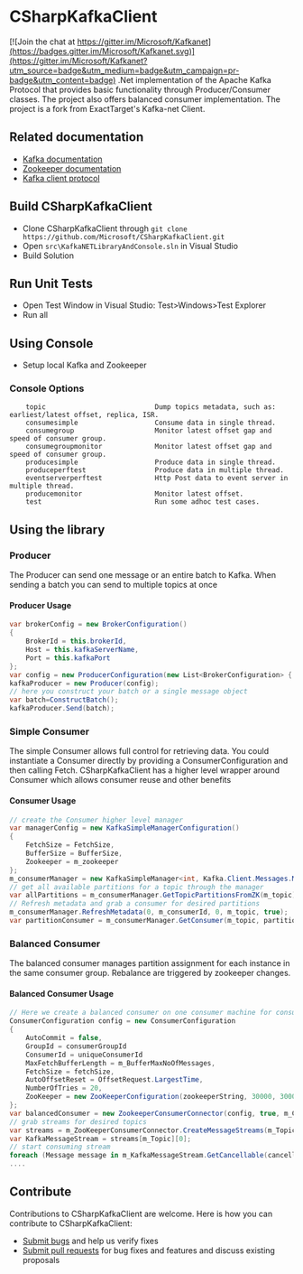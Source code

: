 # CSharpKafkaClient

[![Join the chat at https://gitter.im/Microsoft/Kafkanet](https://badges.gitter.im/Microsoft/Kafkanet.svg)](https://gitter.im/Microsoft/Kafkanet?utm_source=badge&utm_medium=badge&utm_campaign=pr-badge&utm_content=badge)
.Net implementation of the Apache Kafka Protocol that provides basic functionality through Producer/Consumer classes. The project also offers balanced consumer implementation. 
The project is a fork from ExactTarget's Kafka-net Client.

## Related documentation
* [Kafka documentation](https://kafka.apache.org/documentation.html)
* [Zookeeper documentation](https://cwiki.apache.org/confluence/display/ZOOKEEPER/Index)
* [Kafka client protocol](https://cwiki.apache.org/confluence/display/KAFKA/A+Guide+To+The+Kafka+Protocol)

## Build CSharpKafkaClient
* Clone CSharpKafkaClient through ```git clone https://github.com/Microsoft/CSharpKafkaClient.git```
* Open `src\KafkaNETLibraryAndConsole.sln` in Visual Studio
* Build Solution

## Run Unit Tests
* Open Test Window in Visual Studio: Test>Windows>Test Explorer
* Run all

## Using Console
* Setup local Kafka and Zookeeper

### Console Options
		topic                           Dump topics metadata, such as: earliest/latest offset, replica, ISR.
        consumesimple                   Consume data in single thread.
        consumegroup                    Monitor latest offset gap and speed of consumer group.
        consumegroupmonitor             Monitor latest offset gap and speed of consumer group.
        producesimple                   Produce data in single thread.
        produceperftest                 Produce data in multiple thread.
        eventserverperftest             Http Post data to event server in multiple thread.
        producemonitor                  Monitor latest offset.
        test                            Run some adhoc test cases.
		
## Using the library

### Producer

The Producer can send one message or an entire batch to Kafka. When sending a batch you can send to multiple topics at once
#### Producer Usage

```c#
var brokerConfig = new BrokerConfiguration()
{
    BrokerId = this.brokerId,
    Host = this.kafkaServerName,
    Port = this.kafkaPort
};
var config = new ProducerConfiguration(new List<BrokerConfiguration> { brokerConfig });
kafkaProducer = new Producer(config);
// here you construct your batch or a single message object
var batch=ConstructBatch();
kafkaProducer.Send(batch);
```

### Simple Consumer

The simple Consumer allows full control for retrieving data. You could instantiate a Consumer directly by providing a ConsumerConfiguration and then calling Fetch.
CSharpKafkaClient has a higher level wrapper around Consumer which allows consumer reuse and other benefits
#### Consumer Usage

```c#
// create the Consumer higher level manager
var managerConfig = new KafkaSimpleManagerConfiguration()
{
    FetchSize = FetchSize,
    BufferSize = BufferSize,
    Zookeeper = m_zookeeper
};
m_consumerManager = new KafkaSimpleManager<int, Kafka.Client.Messages.Message>(managerConfig);
// get all available partitions for a topic through the manager
var allPartitions = m_consumerManager.GetTopicPartitionsFromZK(m_topic);
// Refresh metadata and grab a consumer for desired partitions
m_consumerManager.RefreshMetadata(0, m_consumerId, 0, m_topic, true);
var partitionConsumer = m_consumerManager.GetConsumer(m_topic, partitionId);
```
### Balanced Consumer

The balanced consumer manages partition assignment for each instance in the same consumer group. Rebalance are triggered by zookeeper changes.
#### Balanced Consumer Usage

```c#
// Here we create a balanced consumer on one consumer machine for consumerGroupId. All machines consuming for this group will get balanced together
ConsumerConfiguration config = new ConsumerConfiguration
{
    AutoCommit = false,
    GroupId = consumerGroupId
    ConsumerId = uniqueConsumerId
    MaxFetchBufferLength = m_BufferMaxNoOfMessages,
    FetchSize = fetchSize,
    AutoOffsetReset = OffsetRequest.LargestTime,
    NumberOfTries = 20,
    ZooKeeper = new ZooKeeperConfiguration(zookeeperString, 30000, 30000, 2000)
};
var balancedConsumer = new ZookeeperConsumerConnector(config, true, m_ConsumerRebalanceHandler, m_ZKDisconnectHandler, m_ZKExpireHandler);
// grab streams for desired topics 
var streams = m_ZooKeeperConsumerConnector.CreateMessageStreams(m_TopicMap, new DefaultDecoder());
var KafkaMessageStream = streams[m_Topic][0];
// start consuming stream
foreach (Message message in m_KafkaMessageStream.GetCancellable(cancellationTokenSource.Token))
....
```

## Contribute

Contributions to CSharpKafkaClient are welcome.  Here is how you can contribute to CSharpKafkaClient:
* [Submit bugs](https://github.com/Microsoft/CSharpKafkaClient/issues) and help us verify fixes
* [Submit pull requests](https://github.com/Microsoft/CSharpKafkaClient/pulls) for bug fixes and features and discuss existing proposals
